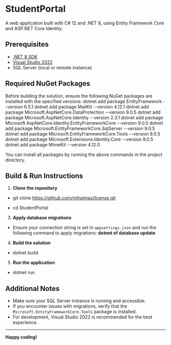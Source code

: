# StudentPortal

A web application built with C# 12 and .NET 8, using Entity Framework Core and ASP.NET Core Identity.

## Prerequisites

- [.NET 8 SDK](https://dotnet.microsoft.com/download/dotnet/8.0)
- [Visual Studio 2022](https://visualstudio.microsoft.com/vs/)
- SQL Server (local or remote instance)

## Required NuGet Packages

Before building the solution, ensure the following NuGet packages are installed with the specified versions:
dotnet add package EntityFramework --version 6.5.1 
dotnet add package MailKit --version 4.12.1 
dotnet add package Microsoft.AspNetCore.DataProtection --version 9.0.5 
dotnet add package Microsoft.AspNetCore.Identity --version 2.3.1 
dotnet add package Microsoft.AspNetCore.Identity.EntityFrameworkCore --version 9.0.5 
dotnet add package Microsoft.EntityFrameworkCore.SqlServer --version 9.0.5 
dotnet add package Microsoft.EntityFrameworkCore.Tools --version 9.0.5 
dotnet add package Microsoft.Extensions.Identity.Core --version 9.0.5 
dotnet add package MimeKit --version 4.12.0

You can install all packages by running the above commands in the project directory.

## Build & Run Instructions

1. **Clone the repository** 
- git clone https://github.com/mihaimax/license.git 

- cd StudentPortal

3. **Apply database migrations**  
- Ensure your connection string is set in `appsettings.json` and run the following command to apply migrations:
 **dotnet ef database update**

4. **Build the solution** 
- dotnet build

5. **Run the application**
- dotnet run


## Additional Notes

- Make sure your SQL Server instance is running and accessible.
- If you encounter issues with migrations, verify that the `Microsoft.EntityFrameworkCore.Tools` package is installed.
- For development, Visual Studio 2022 is recommended for the best experience.

---

**Happy coding!**